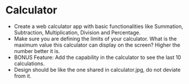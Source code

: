 # Calculator
- Create a web calculator app with basic functionalities like Summation, Subtraction, Multiplication, Division and Percentage.
- Make sure you are defining the limits of your calculator. What is the maximum value this calculator can display on the screen? Higher the number better it is.
- BONUS Feature: Add the capability in the calculator to see the last 10 calculations. 
- Design should be like the one shared in calculator.jpg, do not deviate from it.
